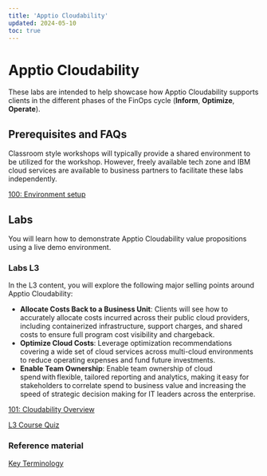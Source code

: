 ```yaml
---
title: 'Apptio Cloudability'
updated: 2024-05-10
toc: true
---
```


# Apptio Cloudability

These labs are intended to help showcase how Apptio Cloudability supports clients in the different phases of the FinOps cycle (**Inform**, **Optimize**, **Operate**). 

## Prerequisites and FAQs

Classroom style workshops will typically provide a shared environment to be utilized for the workshop. However, freely available tech zone and IBM cloud services are available to business partners to facilitate these labs independently.

[100: Environment setup](/apptio-cloudability/100)

## Labs 

You will learn how to demonstrate Apptio Cloudability value propositions using a live demo environment.

### Labs L3

In the L3 content, you will explore the following major selling points around Apptio Cloudability:

- **Allocate Costs Back to a Business Unit**: Clients will see how to accurately allocate costs incurred across their public cloud providers, including containerized infrastructure, support charges, and shared costs to ensure full program cost visibility and chargeback.
- **Optimize Cloud Costs**: Leverage optimization recommendations covering a wide set of cloud services across multi-cloud environments to reduce operating expenses and fund future investments. 
- **Enable Team Ownership**: Enable team ownership of cloud spend with flexible, tailored reporting and analytics, making it easy for stakeholders to correlate spend to business value and increasing the speed of strategic decision making for IT leaders across the enterprise.

[101: Cloudability Overview](/apptio-cloudability/101)

[L3 Course Quiz](https://learn.ibm.com/course/view.php?id=16366)

### Reference material

[Key Terminology](/apptio-cloudability/ref100)
